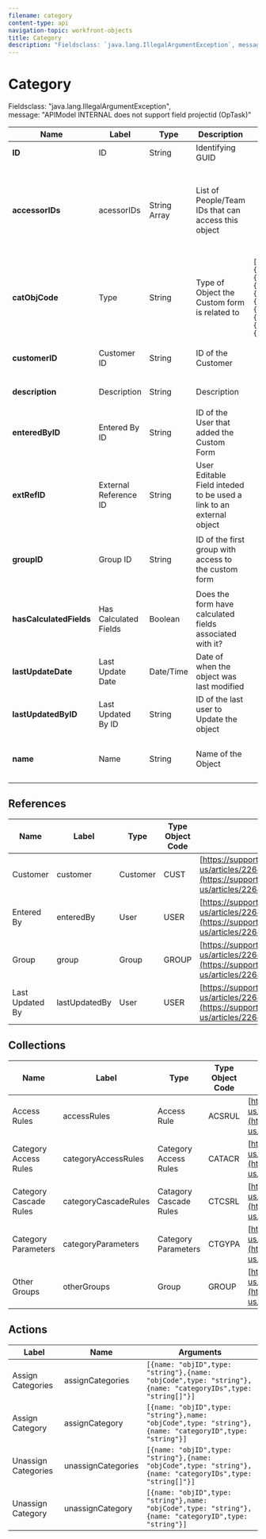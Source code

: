 ```yaml
---
filename: category
content-type: api
navigation-topic: workfront-objects
title: Category
description: "Fieldsclass: `java.lang.IllegalArgumentException`, message: 'APIModel INTERNAL does not support field projectid (OpTask)'"
---
```


# Category

Fieldsclass: "java.lang.IllegalArgumentException",  
message: "APIModel INTERNAL does not support field projectid (OpTask)"

<table cellspacing="15"> 
 <col width="100"> 
 <col width="100"> 
 <col width="100"> 
 <col width="240"> 
 <col width="200"> 
 <col width="100"> 
 <thead> 
  <tr> 
   <th>Name</th> 
   <th>Label</th> 
   <th>Type</th> 
   <th>Description</th> 
   <th>Possible Values</th> 
   <th>Flags</th> 
  </tr> 
 </thead> 
 <tbody> 
  <tr> 
   <td data-sheets-value="{&quot;1&quot;:2,&quot;2&quot;:&quot;ID&quot;}"><strong>ID</strong> </td> 
   <td data-sheets-value="{&quot;1&quot;:2,&quot;2&quot;:&quot;ID&quot;}">ID</td> 
   <td data-sheets-value="{&quot;1&quot;:2,&quot;2&quot;:&quot;String&quot;}">String</td> 
   <td data-sheets-value="{&quot;1&quot;:2,&quot;2&quot;:&quot;Identifying GUID&quot;}">Identifying GUID</td> 
   <td>&nbsp;</td> 
   <td>&nbsp;</td> 
  </tr> 
  <tr> 
   <td data-sheets-value="{&quot;1&quot;:2,&quot;2&quot;:&quot;accessorIDs&quot;}"><strong>accessorIDs</strong> </td> 
   <td data-sheets-value="{&quot;1&quot;:2,&quot;2&quot;:&quot;acessorIDs&quot;}">acessorIDs</td> 
   <td data-sheets-value="{&quot;1&quot;:2,&quot;2&quot;:&quot;String Array&quot;}">String Array</td> 
   <td data-sheets-value="{&quot;1&quot;:2,&quot;2&quot;:&quot;List of People/Team IDs that can access this object&quot;}">List of People/Team IDs that can access this object</td> 
   <td>&nbsp;</td> 
   <td> <p><span class="dtRead">Read Only</span> </p> <p><span class="dtLazy">Lazy Read</span> </p> <p><span class="dtDyn">Dynamic</span> </p> <p><span class="dtGrp">Not Groupable</span> </p> </td> 
  </tr> 
  <tr> 
   <td data-sheets-value="{&quot;1&quot;:2,&quot;2&quot;:&quot;catObjCode&quot;}"><strong>catObjCode</strong> </td> 
   <td data-sheets-value="{&quot;1&quot;:2,&quot;2&quot;:&quot;Type&quot;}">Type</td> 
   <td data-sheets-value="{&quot;1&quot;:2,&quot;2&quot;:&quot;String&quot;}">String</td> 
   <td data-sheets-value="{&quot;1&quot;:2,&quot;2&quot;:&quot;Type of Object the Custom form is related to&quot;}">Type of Object the Custom form is related to</td> 
   <td data-sheets-value="{&quot;1&quot;:2,&quot;2&quot;:&quot;[{\&quot;label\&quot;:\&quot;Company\&quot;,\&quot;value\&quot;:\&quot;CMPY\&quot;},{\&quot;label\&quot;:\&quot;Task\&quot;,\&quot;value\&quot;:\&quot;TASK\&quot;},{\&quot;label\&quot;:\&quot;Project\&quot;,\&quot;value\&quot;:\&quot;PROJ\&quot;},{\&quot;label\&quot;:\&quot;Portfolio\&quot;,\&quot;value\&quot;:\&quot;PORT\&quot;},{\&quot;label\&quot;:\&quot;Program\&quot;,\&quot;value\&quot;:\&quot;PRGM\&quot;},{\&quot;label\&quot;:\&quot;User\&quot;,\&quot;value\&quot;:\&quot;USER\&quot;},{\&quot;label\&quot;:\&quot;Document\&quot;,\&quot;value\&quot;:\&quot;DOCU\&quot;},{\&quot;label\&quot;:\&quot;Issue\&quot;,\&quot;value\&quot;:\&quot;OPTASK\&quot;},{\&quot;label\&quot;:\&quot;Expense\&quot;,\&quot;value\&quot;:\&quot;EXPNS\&quot;},{\&quot;label\&quot;:\&quot;Iteration\&quot;,\&quot;value\&quot;:\&quot;ITRN\&quot;}]&quot;}"><code>[{"label":"Company","value":"CMPY"},{"label":"Task","value":"TASK"},{"label":"Project","value":"PROJ"},{"label":"Portfolio","value":"PORT"},{"label":"Program","value":"PRGM"},{"label":"User","value":"USER"},{"label":"Document","value":"DOCU"},{"label":"Issue","value":"OPTASK"},{"label":"Expense","value":"EXPNS"},{"label":"Iteration","value":"ITRN"}]</code> </td> 
   <td> <p><span class="dtEdit">Editable</span> </p> <p><span class="dtReq">Required</span> </p> </td> 
  </tr> 
  <tr> 
   <td data-sheets-value="{&quot;1&quot;:2,&quot;2&quot;:&quot;customerID&quot;}"><strong>customerID</strong> </td> 
   <td data-sheets-value="{&quot;1&quot;:2,&quot;2&quot;:&quot;Customer ID&quot;}">Customer ID</td> 
   <td data-sheets-value="{&quot;1&quot;:2,&quot;2&quot;:&quot;String&quot;}">String</td> 
   <td data-sheets-value="{&quot;1&quot;:2,&quot;2&quot;:&quot;ID of the Customer&quot;}">ID of the Customer</td> 
   <td>&nbsp;</td> 
   <td> <p><span class="dtGrp">Not Groupable</span> </p> </td> 
  </tr> 
  <tr> 
   <td data-sheets-value="{&quot;1&quot;:2,&quot;2&quot;:&quot;description&quot;}"><strong>description</strong> </td> 
   <td data-sheets-value="{&quot;1&quot;:2,&quot;2&quot;:&quot;Description&quot;}">Description</td> 
   <td data-sheets-value="{&quot;1&quot;:2,&quot;2&quot;:&quot;String&quot;}">String</td> 
   <td data-sheets-value="{&quot;1&quot;:2,&quot;2&quot;:&quot;Description&quot;}">Description</td> 
   <td>&nbsp;</td> 
   <td> <p><span class="dtEdit">Editable</span> </p> </td> 
  </tr> 
  <tr> 
   <td data-sheets-value="{&quot;1&quot;:2,&quot;2&quot;:&quot;enteredByID&quot;}"><strong>enteredByID</strong> </td> 
   <td data-sheets-value="{&quot;1&quot;:2,&quot;2&quot;:&quot;Entered By ID&quot;}">Entered By ID</td> 
   <td data-sheets-value="{&quot;1&quot;:2,&quot;2&quot;:&quot;String&quot;}">String</td> 
   <td data-sheets-value="{&quot;1&quot;:2,&quot;2&quot;:&quot;ID of the User that added the Custom Form&quot;}">ID of the User that added the Custom Form</td> 
   <td>&nbsp;</td> 
   <td> <p><span class="dtGrp">Not Groupable</span> </p> </td> 
  </tr> 
  <tr> 
   <td data-sheets-value="{&quot;1&quot;:2,&quot;2&quot;:&quot;extRefID&quot;}"><strong>extRefID</strong> </td> 
   <td data-sheets-value="{&quot;1&quot;:2,&quot;2&quot;:&quot;External Reference ID&quot;}">External Reference ID</td> 
   <td data-sheets-value="{&quot;1&quot;:2,&quot;2&quot;:&quot;String&quot;}">String</td> 
   <td data-sheets-value="{&quot;1&quot;:2,&quot;2&quot;:&quot;User Editable Field inteded to be used a link to an external object&quot;}">User Editable Field inteded to be used a link to an external object</td> 
   <td>&nbsp;</td> 
   <td> <p><span class="dtEdit">Editable</span> </p> </td> 
  </tr> 
  <tr> 
   <td data-sheets-value="{&quot;1&quot;:2,&quot;2&quot;:&quot;groupID&quot;}"><strong>groupID</strong> </td> 
   <td data-sheets-value="{&quot;1&quot;:2,&quot;2&quot;:&quot;Group ID&quot;}">Group ID</td> 
   <td data-sheets-value="{&quot;1&quot;:2,&quot;2&quot;:&quot;String&quot;}">String</td> 
   <td data-sheets-value="{&quot;1&quot;:2,&quot;2&quot;:&quot;ID of the first group with access to the custom form&quot;}">ID of the first group with access to the custom form</td> 
   <td>&nbsp;</td> 
   <td> <p><span class="dtEdit">Editable</span> </p> <p><span class="dtGrp">Not Groupable</span> </p> </td> 
  </tr> 
  <tr> 
   <td data-sheets-value="{&quot;1&quot;:2,&quot;2&quot;:&quot;hasCalculatedFields&quot;}"><strong>hasCalculatedFields</strong> </td> 
   <td data-sheets-value="{&quot;1&quot;:2,&quot;2&quot;:&quot;Has Calculated Fields&quot;}">Has Calculated Fields</td> 
   <td data-sheets-value="{&quot;1&quot;:2,&quot;2&quot;:&quot;Boolean&quot;}">Boolean</td> 
   <td data-sheets-value="{&quot;1&quot;:2,&quot;2&quot;:&quot;Does the form have calculated fields associated with it?&quot;}">Does the form have calculated fields associated with it?</td> 
   <td>&nbsp;</td> 
   <td> <p><span class="dtGrp">Not Groupable</span> </p> </td> 
  </tr> 
  <tr> 
   <td data-sheets-value="{&quot;1&quot;:2,&quot;2&quot;:&quot;lastUpdateDate&quot;}"><strong>lastUpdateDate</strong> </td> 
   <td data-sheets-value="{&quot;1&quot;:2,&quot;2&quot;:&quot;Last Update Date&quot;}">Last Update Date</td> 
   <td data-sheets-value="{&quot;1&quot;:2,&quot;2&quot;:&quot;Date/Time&quot;}">Date/Time</td> 
   <td data-sheets-value="{&quot;1&quot;:2,&quot;2&quot;:&quot;Date of when the object was last modified&quot;}">Date of when the object was last modified</td> 
   <td>&nbsp;</td> 
   <td>&nbsp;</td> 
  </tr> 
  <tr> 
   <td data-sheets-value="{&quot;1&quot;:2,&quot;2&quot;:&quot;lastUpdatedByID&quot;}"><strong>lastUpdatedByID</strong> </td> 
   <td data-sheets-value="{&quot;1&quot;:2,&quot;2&quot;:&quot;Last Updated By ID&quot;}">Last Updated By ID</td> 
   <td data-sheets-value="{&quot;1&quot;:2,&quot;2&quot;:&quot;String&quot;}">String</td> 
   <td data-sheets-value="{&quot;1&quot;:2,&quot;2&quot;:&quot;ID of the last user to Update the object&quot;}">ID of the last user to Update the object</td> 
   <td>&nbsp;</td> 
   <td> <p><span class="dtGrp">Not Groupable</span> </p> </td> 
  </tr> 
  <tr> 
   <td data-sheets-value="{&quot;1&quot;:2,&quot;2&quot;:&quot;name&quot;}"><strong>name</strong> </td> 
   <td data-sheets-value="{&quot;1&quot;:2,&quot;2&quot;:&quot;Name&quot;}">Name</td> 
   <td data-sheets-value="{&quot;1&quot;:2,&quot;2&quot;:&quot;String&quot;}">String</td> 
   <td data-sheets-value="{&quot;1&quot;:2,&quot;2&quot;:&quot;Name of the Object&quot;}">Name of the Object</td> 
   <td>&nbsp;</td> 
   <td> <p><span class="dtEdit">Editable</span> </p> <p><span class="dtReq">Required</span> </p> </td> 
  </tr> 
 </tbody> 
</table>

## References

| Name |Label |Type |Type Object Code |URL |
|---|---|---|---|---|
| Customer |customer |Customer |CUST | [https://support.workfront.com/hc/en-us/articles/226425467](https://support.workfront.com/hc/en-us/articles/226425467)  |
| Entered By |enteredBy |User |USER | [https://support.workfront.com/hc/en-us/articles/226425467](https://support.workfront.com/hc/en-us/articles/226425467)  |
| Group |group |Group |GROUP | [https://support.workfront.com/hc/en-us/articles/226425467](https://support.workfront.com/hc/en-us/articles/226425467)  |
| Last Updated By |lastUpdatedBy |User |USER | [https://support.workfront.com/hc/en-us/articles/226425467](https://support.workfront.com/hc/en-us/articles/226425467)  |

## Collections

| Name |Label |Type |Type Object Code |URL |
|---|---|---|---|---|
| Access Rules |accessRules |Access Rule |ACSRUL | [https://support.workfront.com/hc/en-us/articles/226425467](https://support.workfront.com/hc/en-us/articles/226425467)  |
| Category Access Rules |categoryAccessRules |Category Access Rules |CATACR | [https://support.workfront.com/hc/en-us/articles/226425467](https://support.workfront.com/hc/en-us/articles/226425467)  |
| Category Cascade Rules |categoryCascadeRules |Catagory Cascade Rules |CTCSRL | [https://support.workfront.com/hc/en-us/articles/226425467](https://support.workfront.com/hc/en-us/articles/226425467)  |
| Category Parameters |categoryParameters |Category Parameters |CTGYPA | [https://support.workfront.com/hc/en-us/articles/226425467](https://support.workfront.com/hc/en-us/articles/226425467)  |
| Other Groups |otherGroups |Group |GROUP | [https://support.workfront.com/hc/en-us/articles/226425467](https://support.workfront.com/hc/en-us/articles/226425467)  |

## Actions

| Label |Name |Arguments |
|---|---|---|
| Assign Categories |assignCategories |`[{name: "objID",type: "string"},{name: "objCode",type: "string"},{name: "categoryIDs",type: "string[]"}]`|
| Assign Category |assignCategory |`[{name: "objID",type: "string"},name: "objCode",type: "string"},{name: "categoryID",type: "string"}]`|
| Unassign Categories |unassignCategories |`[{name: "objID",type: "string"},{name: "objCode",type: "string"},{name: "categoryIDs",type: "string[]"}]`|
| Unassign Category |unassignCategory |`[{name: "objID",type: "string"},name: "objCode",type: "string"},{name: "categoryID",type: "string"}]`|
